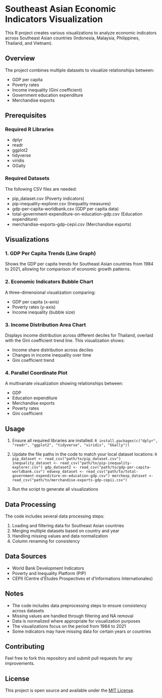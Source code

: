 # Southeast Asian Economic Indicators Visualization

This R project creates various visualizations to analyze economic indicators across Southeast Asian countries (Indonesia, Malaysia, Philippines, Thailand, and Vietnam).

## Overview

The project combines multiple datasets to visualize relationships between:
- GDP per capita
- Poverty rates
- Income inequality (Gini coefficient)
- Government education expenditure
- Merchandise exports

## Prerequisites

### Required R Libraries
- dplyr
- readr
- ggplot2
- tidyverse
- viridis
- GGally

### Required Datasets
The following CSV files are needed:
- pip_dataset.csv (Poverty indicators)
- pip-inequality-explorer.csv (Inequality measures)
- gdp-per-capita-worldbank.csv (GDP per capita data)
- total-government-expenditure-on-education-gdp.csv (Education expenditure)
- merchandise-exports-gdp-cepii.csv (Merchandise exports)

## Visualizations

### 1. GDP Per Capita Trends (Line Graph)
Shows the GDP per capita trends for Southeast Asian countries from 1984 to 2021, allowing for comparison of economic growth patterns.

### 2. Economic Indicators Bubble Chart
A three-dimensional visualization comparing:
- GDP per capita (x-axis)
- Poverty rates (y-axis)
- Income inequality (bubble size)

### 3. Income Distribution Area Chart
Displays income distribution across different deciles for Thailand, overlaid with the Gini coefficient trend line. This visualization shows:
- Income share distribution across deciles
- Changes in income inequality over time
- Gini coefficient trend

### 4. Parallel Coordinate Plot
A multivariate visualization showing relationships between:
- GDP
- Education expenditure
- Merchandise exports
- Poverty rates
- Gini coefficient

## Usage

1. Ensure all required libraries are installed:   ```R
   install.packages(c("dplyr", "readr", "ggplot2", "tidyverse", "viridis", "GGally"))   ```

2. Update the file paths in the code to match your local dataset locations:   ```R
   pip_dataset <- read_csv("path/to/pip_dataset.csv")
   inequality_dataset <- read_csv("path/to/pip-inequality-explorer.csv")
   gdp_dataset2 <- read_csv("path/to/gdp-per-capita-worldbank.csv")
   eduexp_dataset <- read_csv("path/to/total-government-expenditure-on-education-gdp.csv")
   merchexp_dataset <- read_csv("path/to/merchandise-exports-gdp-cepii.csv")   ```

3. Run the script to generate all visualizations

## Data Processing

The code includes several data processing steps:
1. Loading and filtering data for Southeast Asian countries
2. Merging multiple datasets based on country and year
3. Handling missing values and data normalization
4. Column renaming for consistency

## Data Sources
- World Bank Development Indicators
- Poverty and Inequality Platform (PIP)
- CEPII (Centre d'Études Prospectives et d'Informations Internationales)

## Notes
- The code includes data preprocessing steps to ensure consistency across datasets
- Missing values are handled through filtering and NA removal
- Data is normalized where appropriate for visualization purposes
- The visualizations focus on the period from 1984 to 2021
- Some indicators may have missing data for certain years or countries

## Contributing
Feel free to fork this repository and submit pull requests for any improvements.

## License
This project is open source and available under the [MIT License](https://opensource.org/licenses/MIT).
